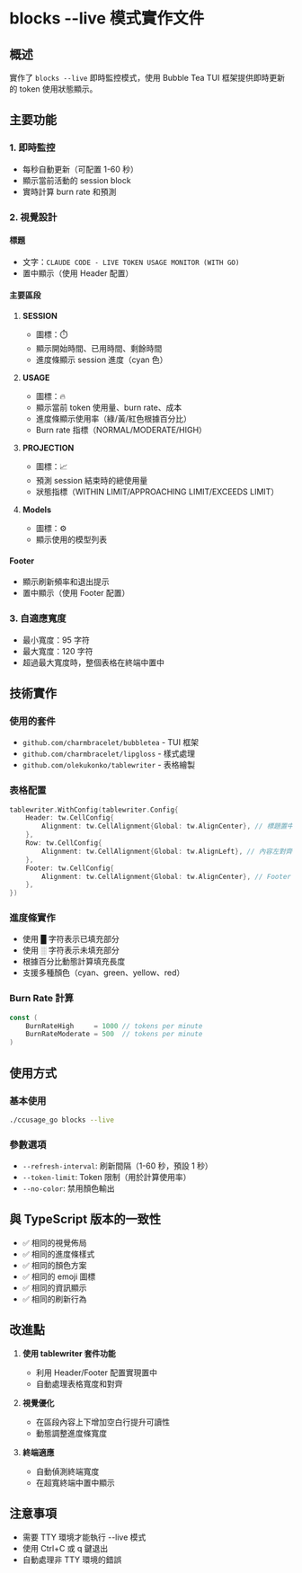 # blocks --live 模式實作文件

## 概述

實作了 `blocks --live` 即時監控模式，使用 Bubble Tea TUI 框架提供即時更新的 token 使用狀態顯示。

## 主要功能

### 1. 即時監控
- 每秒自動更新（可配置 1-60 秒）
- 顯示當前活動的 session block
- 實時計算 burn rate 和預測

### 2. 視覺設計

#### 標題
- 文字：`CLAUDE CODE - LIVE TOKEN USAGE MONITOR (WITH GO)`
- 置中顯示（使用 Header 配置）

#### 主要區段
1. **SESSION**
   - 圖標：⏱️
   - 顯示開始時間、已用時間、剩餘時間
   - 進度條顯示 session 進度（cyan 色）

2. **USAGE**
   - 圖標：🔥
   - 顯示當前 token 使用量、burn rate、成本
   - 進度條顯示使用率（綠/黃/紅色根據百分比）
   - Burn rate 指標（NORMAL/MODERATE/HIGH）

3. **PROJECTION**
   - 圖標：📈
   - 預測 session 結束時的總使用量
   - 狀態指標（WITHIN LIMIT/APPROACHING LIMIT/EXCEEDS LIMIT）

4. **Models**
   - 圖標：⚙️
   - 顯示使用的模型列表

#### Footer
- 顯示刷新頻率和退出提示
- 置中顯示（使用 Footer 配置）

### 3. 自適應寬度
- 最小寬度：95 字符
- 最大寬度：120 字符
- 超過最大寬度時，整個表格在終端中置中

## 技術實作

### 使用的套件
- `github.com/charmbracelet/bubbletea` - TUI 框架
- `github.com/charmbracelet/lipgloss` - 樣式處理
- `github.com/olekukonko/tablewriter` - 表格繪製

### 表格配置
```go
tablewriter.WithConfig(tablewriter.Config{
    Header: tw.CellConfig{
        Alignment: tw.CellAlignment{Global: tw.AlignCenter}, // 標題置中
    },
    Row: tw.CellConfig{
        Alignment: tw.CellAlignment{Global: tw.AlignLeft}, // 內容左對齊
    },
    Footer: tw.CellConfig{
        Alignment: tw.CellAlignment{Global: tw.AlignCenter}, // Footer 置中
    },
})
```

### 進度條實作
- 使用 █ 字符表示已填充部分
- 使用 ░ 字符表示未填充部分
- 根據百分比動態計算填充長度
- 支援多種顏色（cyan、green、yellow、red）

### Burn Rate 計算
```go
const (
    BurnRateHigh     = 1000 // tokens per minute
    BurnRateModerate = 500  // tokens per minute
)
```

## 使用方式

### 基本使用
```bash
./ccusage_go blocks --live
```

### 參數選項
- `--refresh-interval`: 刷新間隔（1-60 秒，預設 1 秒）
- `--token-limit`: Token 限制（用於計算使用率）
- `--no-color`: 禁用顏色輸出

## 與 TypeScript 版本的一致性

- ✅ 相同的視覺佈局
- ✅ 相同的進度條樣式
- ✅ 相同的顏色方案
- ✅ 相同的 emoji 圖標
- ✅ 相同的資訊顯示
- ✅ 相同的刷新行為

## 改進點

1. **使用 tablewriter 套件功能**
   - 利用 Header/Footer 配置實現置中
   - 自動處理表格寬度和對齊

2. **視覺優化**
   - 在區段內容上下增加空白行提升可讀性
   - 動態調整進度條寬度

3. **終端適應**
   - 自動偵測終端寬度
   - 在超寬終端中置中顯示

## 注意事項

- 需要 TTY 環境才能執行 --live 模式
- 使用 Ctrl+C 或 q 鍵退出
- 自動處理非 TTY 環境的錯誤
